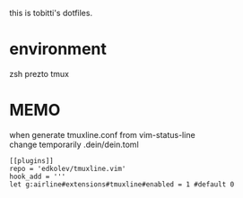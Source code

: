 this is tobitti's dotfiles.
# environment  
zsh prezto tmux  
# MEMO  
when generate tmuxline.conf from vim-status-line  
change temporarily .dein/dein.toml  
```
[[plugins]]
repo = 'edkolev/tmuxline.vim'
hook_add = '''
let g:airline#extensions#tmuxline#enabled = 1 #default 0  
```  
